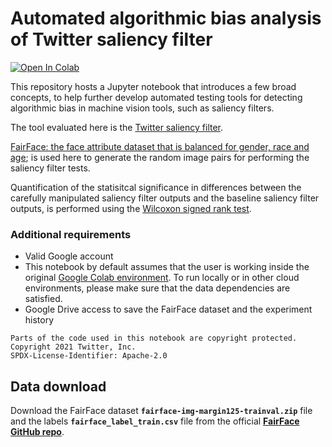 # **Automated algorithmic bias analysis of Twitter saliency filter**

[![Open In Colab](https://colab.research.google.com/assets/colab-badge.svg)](https://colab.research.google.com/github/MoadComputer/twitter_saliency_bias_analysis/blob/main/twitter_saliency_bias_analysis.ipynb)

This repository hosts a Jupyter notebook that introduces a few broad concepts, to help further develop automated testing tools for detecting algorithmic bias in machine vision tools, such as saliency filters.

The tool evaluated here is the [Twitter saliency filter](https://github.com/twitter-research/image-crop-analysis).

[FairFace: the face attribute dataset that is balanced for gender, race and age](https://arxiv.org/abs/1908.04913v1); is used here to generate the random image pairs for performing the saliency filter tests.

Quantification of the statisitcal significance in differences between the carefully manipulated saliency filter outputs and the baseline saliency filter outputs, is performed using the [Wilcoxon signed rank test](https://en.wikipedia.org/wiki/Wilcoxon_signed-rank_test).

### Additional requirements

* Valid Google account
* This notebook by default assumes that the user is working inside the original [Google Colab environment](https://colab.research.google.com/github/MoadComputer/twitter_saliency_bias_analysis/blob/main/twitter_saliency_bias_analysis.ipynb). To run locally or in other cloud environments, please make sure that the data dependencies are satisfied.
* Google Drive access to save the FairFace dataset and the experiment history

```
Parts of the code used in this notebook are copyright protected.
Copyright 2021 Twitter, Inc.
SPDX-License-Identifier: Apache-2.0
```

## Data download
Download the FairFace dataset **`fairface-img-margin125-trainval.zip`** file and the labels **`fairface_label_train.csv`** file from the official **[FairFace GitHub repo](https://github.com/joojs/fairface)**.
